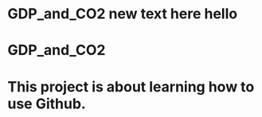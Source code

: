 
# GDP_and_CO2 new text here hello

# GDP_and_CO2 

# This project is about learning how to use Github.
